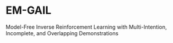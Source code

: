 # EM-GAIL
Model-Free Inverse Reinforcement Learning with Multi-Intention, Incomplete, and Overlapping Demonstrations
